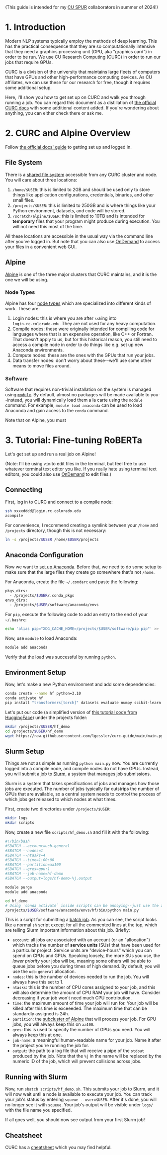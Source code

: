 (This guide is intended for my [CU SPUR](https://www.colorado.edu/engineering/students/research-opportunities/summer-program-undergraduate-research-cu-spur) collaborators in summer of 2024!)

# 1. Introduction
Modern NLP systems typically employ the methods of deep learning. 
This has the practical consequence that they are so computationally intensive that they need a graphics processing unit (GPU, aka "graphics card") in order to be run.
We use CU Research Computing (CURC) in order to run our jobs that require GPUs.

CURC is a division of the university that maintains large fleets of computers that have GPUs and other high-performance computing devices. 
As CU affiliates, we can use these for our research for free, though it requires some additional setup.

Here, I'll show you how to get set up on CURC and walk you through running a job.
You can regard this document as a distillation of [the official CURC docs](https://curc.readthedocs.io/en/latest/index.html) with some additional content added.
If you're wondering about anything, you can either check there or ask me.

# 2. CURC and Alpine Overview
Follow [the official docs' guide](https://curc.readthedocs.io/en/latest/access/logging-in.html) to getting set up and logged in.

## File System
There is a [shared file system](https://curc.readthedocs.io/en/latest/compute/filesystems.html) accessible from any CURC cluster and node.
You will care about three locations:

1. `/home/$USER`: this is limited to 2GB and should be used only to store things like application configurations, credentials, binaries, and other small files.
2. `/projects/$USER`: this is limited to 250GB and is where things like your Python environment, datasets, and code will be stored.
3. `/scratch/alpine/$USER`: this is limited to 10TB and is intended for **temporary** files that your program might produce during execution. You will not need this most of the time.

All these locations are accessible in the usual way via the command line after you've logged in.
But note that you can also use [OnDemand](https://ondemand.rc.colorado.edu/) to access your files in a convenient web GUI.

## Alpine
[Alpine](https://curc.readthedocs.io/en/latest/clusters/alpine/index.html) is one of the three major clusters that CURC maintains, and it is the one we will be using.

### Node Types
Alpine has four [node types](https://curc.readthedocs.io/en/latest/compute/node-types.html) which are specialized into different kinds of work. These are:

1. Login nodes: this is where you are after `ssh`ing into `login.rc.colorado.edu`. They are not used for any heavy computation.
2. Compile nodes: these were originally intended for compiling code for languages where that is an expensive operation, like C++ or Fortran. That doesn't apply to us, but for this historical reason, you still need to access a compile node in order to do things like e.g. set up new Anaconda environments.
3. Compute nodes: these are the ones with the GPUs that run your jobs. 
4. Data transfer nodes: don't worry about these--we'll use some other means to move files around.

### Software

Software that requires non-trivial installation on the system is managed using [`module`](https://curc.readthedocs.io/en/latest/compute/modules.html).
By default, almost no packages will be made available to you--instead, you will dynamically load them a la carte using the `module` command.
For example, `module load anaconda` can be used to load Anaconda and gain access to the `conda` command.

Note that on Alpine, you must 

# 3. Tutorial: Fine-tuning RoBERTa

Let's get set up and run a real job on Alpine! 

(Note: I'll be using `vim` to edit files in the terminal, but feel free to use whatever terminal text editor you like. If you really hate using terminal text editors, you could also use [OnDemand](https://ondemand.rc.colorado.edu/) to edit files.)


## Connecting
First, log in to CURC and connect to a compile node:

```bash
ssh xxxxdddd@login.rc.colorado.edu
acompile
```

For convenience, I recommend creating a symlink between your `/home` and `/projects` directory, though this is not necessary:

```bash
ln -s /projects/$USER /home/$USER/projects
```

## Anaconda Configuration
Now we want to [set up Anaconda](https://curc.readthedocs.io/en/latest/software/python.html?highlight=anaconda). 
Before that, we need to do some setup to make sure that the large files they create go somewhere that's not `/home`.

For Anaconda, create the file `~/.condarc` and paste the following:

```bash
pkgs_dirs:
  - /projects/$USER/.conda_pkgs
envs_dirs:
  - /projects/$USER/software/anaconda/envs
```

For `pip`, execute the following code to add an entry to the end of your `~/.bashrc`:

```bash
echo 'alias pip="XDG_CACHE_HOME=/projects/$USER/software/pip pip"' >> .bashrc
```

Now, use `module` to load Anaconda:
```bash
module add anaconda
```
Verify that the load was successful by running `python`.

## Environment Setup

Now, let's make a new Python environment and add some dependencies:

```bash
conda create --name hf python=3.10
conda activate hf
pip install "transformers[torch]" datasets evaluate numpy scikit-learn
```

Let's put our code (a simplified version of [this tutorial code from HuggingFace](https://huggingface.co/docs/transformers/en/training)) under the projects folder:

```bash
mkdir /projects/$USER/hf_demo
cd /projects/$USER/hf_demo
wget https://raw.githubusercontent.com/lgessler/curc-guide/main/main.py
```

## Slurm Setup
Things are not as simple as running `python main.py` now. 
You are currently logged into a compile node, and compile nodes do not have GPUs.
Instead, you will submit a job to [Slurm](https://curc.readthedocs.io/en/latest/running-jobs/running-apps-with-jobs.html), a system that manages job submissions.

Slurm is a system that takes specifications of jobs and manages how those jobs are executed. The number of jobs typically far outstrips the number of GPUs that are available, so a central system needs to control the process of which jobs get released to which nodes at what times.

First, create two directories under `/projects/$USER`:

```bash
mkdir logs
mkdir scripts
```

Now, create a new file `scripts/hf_demo.sh` and fill it with the following:


```bash
#!/bin/bash
#SBATCH --account=ucb-general
#SBATCH --nodes=1
#SBATCH --ntasks=4
#SBATCH --time=1:00:00
#SBATCH --partition=aa100
#SBATCH --gres=gpu:1
#SBATCH --job-name=hf-demo
#SBATCH --output=logs/hf-demo-%j.output

module purge
module add anaconda

cd hf_demo
# Using `conda activate` inside scripts can be annoying--just use the absolute path to the `python` bin instead
/projects/$USER/software/anaconda/envs/hf/bin/python main.py
```

This is a script for submitting a [batch job](https://curc.readthedocs.io/en/latest/running-jobs/batch-jobs.html).
As you can see, the script looks like a normal `sh` script except for all the commented lines at the top, which are telling Slurm important information about this job. 
Briefly:

* `account`: all jobs are associated with an account (or an "allocation") which tracks the number of **service units** (SUs) that have been used for a particular project. Service units are "device-hours" which you can spend on CPUs and GPUs. Speaking loosely, the more SUs you use, the *lower priority* your jobs will be, meaning some others will be able to queue jobs before you during times of high demand. By default, you will use the `ucb-general` allocation.
* `nodes`: this is the number of devices needed to run the job. You will always have this set to 1.
* `ntasks`: this is the number of CPU cores assigned to your job, and this will also determine the amount of CPU RAM your job will have. Consider decreasing if your job won't need much CPU contribution.
* `time`: the maximum amount of time your job will run for. Your job will be killed after this time is exceeeded. The maximum time that can be standardly assigned is 24h.
* `partition`: the [subcluster of Alpine](https://curc.readthedocs.io/en/latest/clusters/alpine/alpine-hardware.html) that will process your job. For GPU jobs, you will always keep this on `aa100`.
* `gres`: this is used to specify the number of GPUs you need. You will always keep this at one.
* `job-name`: a meaningful human-readable name for your job. Name it after the project you're running the job for.
* `output`: the path to a log file that will receive a pipe of the `stdout` produced by the job. Note that the `%j` in the name will be replaced by the numeric ID of the job, which will prevent collisions across jobs.

## Running with Slurm
Now, run `sbatch scripts/hf_demo.sh`.
This submits your job to Slurm, and it will now wait until a node is available to execute your job.
You can track your job's status by entering `squeue --user=$USER`. 
After it's done, you will no longer see it with `squeue`. 
Your job's output will be visible under `logs/` with the file name you specified.

If all goes well, you should now see output from your first Slurm job!

## Cheatsheet
CURC has a [cheatsheet](https://curc.readthedocs.io/en/stable/additional-resources/CURC-cheatsheet.html) which you may find helpful.